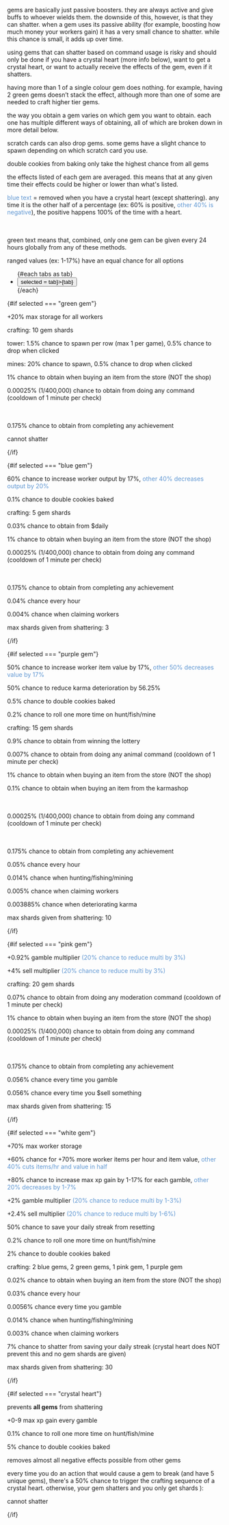 <script>
  import DocsTemplate from "$lib/components/docs/DocsTemplate.svelte"
  import GemChance from "./gem-chance.svelte"
  import DocsHeader from '$lib/components/docs/DocsHeader.svelte';

  let selected = $state("green gem");
  const tabs = ["green gem", "blue gem", "purple gem", "pink gem", "white gem", "crystal heart"];

</script>

<DocsTemplate title='gems' />

<DocsHeader header='h2' text="what are gems?" />

gems are basically just passive boosters. they are always active and give buffs to whoever wields them. the downside of this, however, is that they can shatter. when a gem uses its passive ability (for example, boosting how much money your workers gain) it has a very small chance to shatter. while this chance is small, it adds up over time.

using gems that can shatter based on command usage is risky and should only be done if you have a crystal heart (more info below), want to get a crystal heart, or want to actually receive the effects of the gem, even if it shatters.

having more than 1 of a single colour gem does nothing. for example, having 2 green gems doesn’t stack the effect, although more than one of some are needed to craft higher tier gems.

<DocsHeader header='h2' text="how do i get gems?" />

the way you obtain a gem varies on which gem you want to obtain. each one has multiple different ways of obtaining, all of which are broken down in more detail below.

scratch cards can also drop gems. some gems have a slight chance to spawn depending on which scratch card you use.

<DocsHeader header='h2' text="extra information" />

double cookies from baking only take the highest chance from all gems

<DocsHeader header='h3' text="gem-breakdown details" />

the effects listed of each gem are averaged. this means that at any given time their effects could be higher or lower than what's listed.

<blue>blue text</blue> = removed when you have a crystal heart (except shattering). any time it is the other half of a percentage (ex: 60% is positive, <blue>other 40% is negative</blue>), the positive happens 100% of the time with a heart.

<br><br><green>green text</green> means that, combined, only one gem can be given every 24 hours globally from any of these methods.

ranged values (ex: 1-17%) have an equal chance for all options

  <ul class="menu menu-horizontal rounded-box bg-base-300 text-xs lg:text-sm mb-2 mt-4">
    {#each tabs as tab}
      <li>
        <button class={selected === tab ? "focus" : ""} onclick={() => selected = tab}>{tab}</button>
      </li>
    {/each}
  </ul>

{#if selected === "green gem"}

<DocsHeader header='h3' text="effects" />

\+20% max storage for all workers

<DocsHeader header='h3' text="obtaining" />

crafting: 10 gem shards

tower: 1.5% chance to spawn per row (max 1 per game), 0.5% chance to drop when clicked

mines: 20% chance to spawn, <green>0.5% chance to drop when clicked</green>

1% chance to obtain when buying an item from the store (NOT the shop)

<green>0.00025% (1/400,000) chance to obtain from doing any command (cooldown of 1 minute per check)</green>

<br><br><green>0.175% chance to obtain from completing any achievement</green>

<!-- < 0.01% chance to obtain from fishing with an incredible rod -->

<GemChance type="green_gem"/>

<DocsHeader header='h3' text="shattering" />

cannot shatter

{/if}

{#if selected === "blue gem"}

<DocsHeader header='h3' text="effects" />

60% chance to increase worker output by 17%, <blue>other 40% decreases output by 20%</blue>

0.1% chance to double cookies baked

<DocsHeader header='h3' text="obtaining" />

crafting: 5 gem shards

<green>0.03% chance to obtain from $daily</green>

1% chance to obtain when buying an item from the store (NOT the shop)

<green>0.00025% (1/400,000) chance to obtain from doing any command (cooldown of 1 minute per check)</green>

<br><br><green>0.175% chance to obtain from completing any achievement</green>

<!-- < 0.01% chance to obtain from fishing with an incredible rod -->

<GemChance type="blue_gem"/>

<DocsHeader header='h3' text="shattering" />

0.04% chance every hour

0.004% chance when claiming workers

max shards given from shattering: 3

{/if}

{#if selected === "purple gem"}

<DocsHeader header='h3' text="effects" />

50% chance to increase worker item value by 17%, <blue>other 50% decreases value by 17%</blue>

50% chance to reduce karma deterioration by 56.25%

0.5% chance to double cookies baked

0.2% chance to roll one more time on hunt/fish/mine

<DocsHeader header='h3' text="obtaining" />

crafting: 15 gem shards

<green>0.9% chance to obtain from winning the lottery</green>

0.007% chance to obtain from doing any animal command (cooldown of 1 minute per check)

1% chance to obtain when buying an item from the store (NOT the shop)

<green>0.1% chance to obtain when buying an item from the karmashop</green>

<br><br><green>0.00025% (1/400,000) chance to obtain from doing any command (cooldown of 1 minute per check)</green>

<br><br><green>0.175% chance to obtain from completing any achievement</green>

<!-- < 0.01% chance to obtain from fishing with an incredible rod -->

<GemChance type="purple_gem"/>

<DocsHeader header='h3' text="shattering" />

0.05% chance every hour

0.014% chance when hunting/fishing/mining

0.005% chance when claiming workers

0.003885% chance when deteriorating karma

max shards given from shattering: 10

{/if}

{#if selected === "pink gem"}

<DocsHeader header='h3' text="effects" />

\+0.92% gamble multiplier <blue>(20% chance to reduce multi by 3%)</blue>

\+4% sell multiplier <blue>(20% chance to reduce multi by 3%)</blue>

<DocsHeader header='h3' text="obtaining" />

crafting: 20 gem shards

0.07% chance to obtain from doing any moderation command (cooldown of 1 minute per check)

1% chance to obtain when buying an item from the store (NOT the shop)

<green>0.00025% (1/400,000) chance to obtain from doing any command (cooldown of 1 minute per check)</green>

<br><br><green>0.175% chance to obtain from completing any achievement</green>

<!-- < 0.01% chance to obtain from fishing with an incredible rod -->

<GemChance type="pink_gem"/>

<DocsHeader header='h3' text="shattering" />

0.056% chance every time you gamble

0.056% chance every time you $sell something

max shards given from shattering: 15

{/if}

{#if selected === "white gem"}

<DocsHeader header='h3' text="effects" />

\+70% max worker storage

\+60% chance for +70% more worker items per hour and item value, <blue>other 40% cuts items/hr and value in half</blue>

\+80% chance to increase max xp gain by 1-17% for each gamble, <blue>other 20% decreases by 1-7%</blue>

\+2% gamble multiplier <blue>(20% chance to reduce multi by 1-3%)</blue>

\+2.4% sell multiplier <blue>(20% chance to reduce multi by 1-6%)</blue>

50% chance to save your daily streak from resetting

0.2% chance to roll one more time on hunt/fish/mine

2% chance to double cookies baked

<DocsHeader header='h3' text="obtaining" />

crafting: 2 blue gems, 2 green gems, 1 pink gem, 1 purple gem

0.02% chance to obtain when buying an item from the store (NOT the shop)

<!-- < 0.01% chance to obtain from fishing with an incredible rod -->

<GemChance type="white_gem"/>

<DocsHeader header='h3' text="shattering" />

0.03% chance every hour

0.0056% chance every time you gamble

0.014% chance when hunting/fishing/mining

0.003% chance when claiming workers

7% chance to shatter from saving your daily streak (crystal heart does NOT prevent this and no gem shards are given)

max shards given from shattering: 30

{/if}

{#if selected === "crystal heart"}

<DocsHeader header='h3' text="effects" />

prevents **all gems** from shattering

\+0-9 max xp gain every gamble

0.1% chance to roll one more time on hunt/fish/mine

5% chance to double cookies baked

removes almost all negative effects possible from other gems

<DocsHeader header='h3' text="obtaining" />

every time you do an action that would cause a gem to break (and have 5 unique gems), there's a 50% chance to trigger the crafting sequence of a crystal heart. otherwise, your gem shatters and you only get shards ):

<GemChance type="crystal_heart"/>

<DocsHeader header='h3' text="shattering" />

cannot shatter

{/if}

<style>
  blue {
    color: #6097d2;
  }
  green {
    @apply text-success;
  }
</style>
